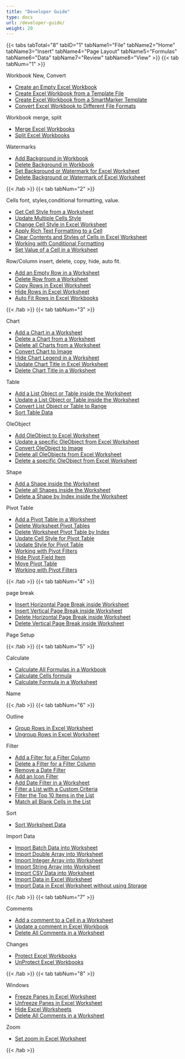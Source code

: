 ```yaml
---
title: "Developer Guide"
type: docs
url: /developer-guide/
weight: 20
---
```




{{< tabs tabTotal="8" tabID="1" tabName1="File" tabName2="Home" tabName3="Insert" tabName4="Page Layout" tabName5="Formulas" tabName6="Data" tabName7="Review" tabName8="View" >}}
{{< tab tabNum="1" >}}
<div class="row">
    <div class="col-md-6">
        <p>Workbook New, Convert</p>
        <ul>
            <li><a href="/cells/create-an-empty-excel-workbook/">Create an Empty Excel Workbook</a></li>
            <li><a href="/cells/create-excel-workbook-from-a-template-file/">Create Excel Workbook from a Template File</a></li>
            <li><a href="/cells/create-excel-workbook-from-a-smartmarker-template/">Create Excel Workbook from a SmartMarker Template</a></li>
            <li><a href="/cells/convert-excel-workbook-to-different-file-formats/">Convert Excel Workbook to Different File Formats</a></li>
        </ul>
    </div>
    <div class="col-md-6">
        <p>Workbook merge, split</p>
        <ul>
            <li><a href="/cells/merge-excel-workbooks/">Merge Excel Workbooks</a></li>
            <li><a href="/cells/split-excel-workbooks/">Split Excel Workbooks</a></li>
        </ul>
        <p>Watermarks</p>
        <ul>
            <li><a href="/cells/add-background-in-workbook/">Add Background in Workbook</a></li>
            <li><a href="/cells/delete-background-in-workbook/">Delete Background in Workbook</a></li>
            <li><a href="/cells/set-background-or-watermark-for-excel-worksheet/">Set Background or Watermark for Excel Worksheet</a></li>
            <li><a href="/cells/delete-background-or-watermark-of-excel-worksheet/">Delete Background or Watermark of Excel Worksheet</a></li>
        </ul>
    </div>
</div>
{{< /tab >}}
{{< tab tabNum="2" >}}
<div class="row">
    <div class="col-md-6">
        <p>Cells font, styles,conditional formatting, value.</p>
        <ul>
            <li><a href="/cells/get-cell-style-from-a-worksheet/">Get Cell Style from a Worksheet</a></li>
            <li><a href="/cells/update-multiple-cells-style/">Update Multiple Cells Style</a></li>
            <li><a href="/cells/change-cell-style-in-excel-worksheet/">Change Cell Style in Excel Worksheet</a></li>
            <li><a href="/cells/apply-rich-text-formatting-to-a-cell/">Apply Rich Text Formatting to a Cell</a></li>
            <li><a href="/cells/clear-contents-and-styles-of-cells-in-excel-worksheet/">Clear Contents and Styles of Cells in Excel Worksheet</a></li>
            <li><a href="/cells/working-with-conditional-formatting/">Working with Conditional Formatting</a></li>
            <li><a href="/cells/set-value-of-a-cell-in-a-worksheet/">Set Value of a Cell in a Worksheet</a></li>
        </ul>
        <p>Row/Column insert, delete, copy, hide, auto fit.</p>
        <ul>
            <li><a href="/cells/add-an-empty-row-in-a-worksheet/">Add an Empty Row in a Worksheet</a></li>
            <li><a href="/cells/delete-row-from-a-worksheet/">Delete Row from a Worksheet</a></li>
            <li><a href="/cells/copy-rows-in-excel-worksheet/">Copy Rows in Excel Worksheet</a></li>
            <li><a href="/cells/hide-rows-in-excel-worksheet/">Hide Rows in Excel Worksheet</a></li>
            <li><a href="/cells/auto-fit-rows-in-excel-workbooks/">Auto Fit Rows in Excel Workbooks</a></li>
        </ul>
    </div>
    <div class="col-md-6">
    </div>
</div>
{{< /tab >}}
{{< tab tabNum="3" >}}
<div class="row">
    <div class="col-md-6">
        <p>Chart</p>
        <ul>
            <li><a href="/cells/add-a-chart-in-a-worksheet/">Add a Chart in a Worksheet</a></li>
            <li><a href="/cells/delete-a-chart-from-a-worksheet/">Delete a Chart from a Worksheet</a></li>
            <li><a href="/cells/delete-all-charts-from-a-worksheet/">Delete all Charts from a Worksheet</a></li>
            <li><a href="/cells/convert-chart-to-image/">Convert Chart to Image</a></li>
            <li><a href="/cells/hide-chart-legend-in-a-worksheet/">Hide Chart Legend in a Worksheet</a></li>
            <li><a href="/cells/update-chart-title-in-excel-worksheet/">Update Chart Title in Excel Worksheet</a></li>
            <li><a href="/cells/delete-chart-title-in-a-worksheet/">Delete Chart Title in a Worksheet</a></li>
        </ul>
        <p>Table</p>
        <ul>
            <li><a href="/cells/add-a-list-object-or-table-inside-the-worksheet/">Add a List Object or Table inside the Worksheet</a></li>
            <li><a href="/cells/update-a-list-object-or-table-inside-the-worksheet/">Update a List Object or Table inside the Worksheet</a></li>
            <li><a href="/cells/convert-list-object-or-table-to-range/">Convert List Object or Table to Range</a></li>
            <li><a href="/cells/sort-table-data/">Sort Table Data</a></li>
        </ul>
        <p>OleObject</p>
        <ul>
            <li><a href="/cells/add-oleobject-to-excel-worksheet/">Add OleObject to Excel Worksheet</a></li>
            <li><a href="/cells/update-a-specific-oleobject-from-excel-worksheet/">Update a specific OleObject from Excel Worksheet</a></li>
            <li><a href="/cells/convert-oleobject-to-image/">Convert OleObject to Image</a></li>
            <li><a href="/cells/delete-all-oleobjects-from-excel-worksheet/">Delete all OleObjects from Excel Worksheet</a></li>
            <li><a href="/cells/delete-a-specific-oleobject-from-excel-worksheet/">Delete a specific OleObject from Excel Worksheet</a></li>
        </ul>
    </div>
    <div class="col-md-6">
        <p>Shape</p>
        <ul>
            <li><a href="/cells/add-a-shape-inside-the-worksheet/">Add a Shape inside the Worksheet</a></li>
            <li><a href="/cells/delete-all-shapes-inside-the-worksheet/">Delete all Shapes inside the Worksheet</a></li>
            <li><a href="/cells/delete-a-shape-by-index-inside-the-worksheet/">Delete a Shape by Index inside the Worksheet</a></li>
        </ul>
        <p>Pivot Table</p>
        <ul>
            <li><a href="/cells/add-a-pivot-table-in-a-worksheet/">Add a Pivot Table in a Worksheet</a></li>
            <li><a href="/cells/delete-worksheet-pivot-tables/">Delete Worksheet Pivot Tables</a></li>
            <li><a href="/cells/delete-worksheet-pivot-table-by-index/">Delete Worksheet Pivot Table by Index</a></li>
            <li><a href="/cells/update-cell-style-for-pivot-table/">Update Cell Style for Pivot Table</a></li>
            <li><a href="/cells/update-style-for-pivot-table/">Update Style for Pivot Table</a></li>
            <li><a href="/cells/working-with-pivot-filters/">Working with Pivot Filters</a></li>
            <li><a href="/cells/hide-pivot-field-item/">Hide Pivot Field Item</a></li>
            <li><a href="/cells/move-pivot-table/">Move Pivot Table</a></li>
            <li><a href="/cells/working-with-pivot-filters/">Working with Pivot Filters</a></li>
        </ul>
    </div>
</div>
{{< /tab >}}
{{< tab tabNum="4" >}}
<div class="row">
    <div class="col-md-6">
        <p>page break</p>
        <ul>
            <li><a href="/cells/insert-horizontal-page-break-inside-worksheet/">Insert Horizontal Page Break inside Worksheet</a></li>
            <li><a href="/cells/insert-vertical-page-break-inside-worksheet/">Insert Vertical Page Break inside Worksheet</a></li>
            <li><a href="/cells/delete-horizontal-page-break-inside-worksheet/">Delete Horizontal Page Break inside Worksheet</a></li>
            <li><a href="/cells/delete-vertical-page-break-inside-worksheet/">Delete Vertical Page Break inside Worksheet</a></li>
        </ul>
    </div>
    <div class="col-md-6">
        <p>Page Setup</p>
        <ul>
        </ul>
    </div>
</div>
{{< /tab >}}
{{< tab tabNum="5" >}}
<div class="row">
    <div class="col-md-6">
        <p>Calculate</p>
        <ul>
            <li><a href="/cells/calculate-all-formulas-in-a-workbook/">Calculate All Formulas in a Workbook</a></li>
            <li><a href="/cells/calculate-cells-formula/">Calculate Cells formula</a></li>
            <li><a href="/cells/calculate-formula-in-a-worksheet/">Calculate Formula in a Worksheet</a></li>
        </ul>
    </div>
    <div class="col-md-6">
        <p>Name</p>
        <ul>
        </ul>
    </div>
</div>
{{< /tab >}}
{{< tab tabNum="6" >}}
<div class="row">
    <div class="col-md-6">
        <p>Outline</p>
        <ul>
            <li><a href="/cells/group-rows-in-excel-worksheet/">Group Rows in Excel Worksheet</a></li>
            <li><a href="/cells/ungroup-rows-in-excel-worksheet/">Ungroup Rows in Excel Worksheet</a></li>
        </ul>
        <p>Filter</p>
        <ul>
            <li><a href="/cells/add-a-filter-for-a-filter-column/">Add a Filter for a Filter Column</a></li>
            <li><a href="/cells/delete-a-filter-for-a-filter-column/">Delete a Filter for a Filter Column</a></li>
            <li><a href="/cells/remove-a-date-filter/">Remove a Date Filter</a></li>
            <li><a href="/cells/add-an-icon-filter/">Add an Icon Filter</a></li>
            <li><a href="/cells/add-date-filter-in-a-worksheet/">Add Date Filter in a Worksheet</a></li>
            <li><a href="/cells/filter-data-by-using-an-autofilter/">Filter a List with a Custom Criteria</a></li>
            <li><a href="/cells/filter-the-top-10-items-in-the-list/">Filter the Top 10 Items in the List</a></li>
            <li><a href="/cells/match-all-blank-cells-in-the-list/">Match all Blank Cells in the List</a></li>
        </ul>
            <p>Sort</p>
        <ul>
            <li><a href="/cells/sort-worksheet-data/">Sort Worksheet Data</a></li>
        </ul>
    </div>
    <div class="col-md-6">
        <p>Import Data</p>
        <ul>
            <li><a href="/cells/import-batch-data-into-worksheet/">Import Batch Data into Worksheet</a></li>
            <li><a href="/cells/import-double-array-into-worksheet/">Import Double Array into Worksheet</a></li>
            <li><a href="/cells/import-integer-array-into-worksheet/">Import Integer Array into Worksheet</a></li>
            <li><a href="/cells/import-string-array-into-worksheet/">Import String Array into Worksheet</a></li>
            <li><a href="/cells/import-csv-data-into-worksheet/">Import CSV Data into Worksheet</a></li>
            <li><a href="/cells/import-data-in-excel-worksheet/">Import Data in Excel Worksheet</a></li>
            <li><a href="/cells/import-data-in-excel-worksheet-without-using-storage/">Import Data in Excel Worksheet without using Storage</a></li>
        </ul>
    </div>
</div>
{{< /tab >}}
{{< tab tabNum="7" >}}
<div class="row">
    <div class="col-md-6">
        <p>Comments</p>
        <ul>
            <li><a href="/cells/add-a-comment-to-a-cell-in-a-worksheet/">Add a comment to a Cell in a Worksheet</a></li>
            <li><a href="/cells/update-a-comment-in-excel-workbook/">Update a comment in Excel Workbook</a></li>
            <li><a href="/cells/delete-all-comments-in-a-worksheet/">Delete All Comments in a Worksheet</a></li>
        </ul>
    </div>
    <div class="col-md-6">
        <p>Changes</p>
        <ul>
            <li><a href="/cells/protect-excel-workbooks/">Protect Excel Workbooks</a></li>
            <li><a href="/cells/unprotect-excel-workbooks/">UnProtect Excel Workbooks</a></li>
        </ul>
    </div>
</div>
{{< /tab >}}
{{< tab tabNum="8" >}}
<div class="row">
    <div class="col-md-6">
        <p>Windows</p>
        <ul>
            <li><a href="/cells/freeze-panes-in-excel-worksheet/">Freeze Panes in Excel Worksheet</a></li>
            <li><a href="/cells/unfreeze-panes-in-excel-worksheet/">Unfreeze Panes in Excel Worksheet</a></li>
            <li><a href="/cells/hide-excel-worksheets/">Hide Excel Worksheets</a></li>
            <li><a href="/cells/unhide-excel-worksheets/">Delete All Comments in a Worksheet</a></li>
        </ul>
    </div>
    <div class="col-md-6">
        <p>Zoom</p>
        <ul>
            <li><a href="/cells/set-zoom-in-excel-worksheet/">Set zoom in Excel Worksheet</a></li>
        </ul>
    </div>
</div>
{{< /tab >}}

